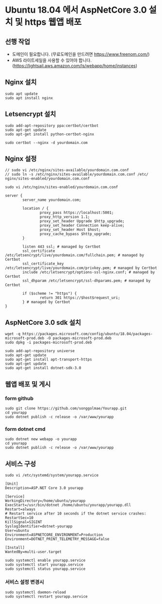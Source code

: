 # Ubuntu 18.04 에서 AspNetCore 3.0 설치 및 https 웹앱 배포

## 선행 작업

* 도메인이 필요합니다. (무료도메인을 만드려면 https://www.freenom.com/)
* AWS 라이트세일을 사용할 수 있어야 합니다. (https://lightsail.aws.amazon.com/ls/webapp/home/instances)

## Nginx 설치

```ssh
sudo apt update
sudo apt install nginx
```

## Letsencrypt 설치

```ssh
sudo add-apt-repository ppa:certbot/certbot
sudo apt-get update
sudo apt-get install python-certbot-nginx

sudo certbot --nginx -d yourdomain.com
```

## Nginx 설정

```ssh
// sudo vi /etc/nginx/sites-available/yourdomain.com.conf
// sudo ln -s /etc/nginx/sites-available/yourdomain.com.conf /etc/ nginx/sites-enabled/yourdomain.com.conf
```

```ssh
sudo vi /etc/nginx/sites-enabled/yourdomain.com.conf

server {
        server_name yourdomain.com;

        location / {
                proxy_pass https://localhost:5001;
                proxy_http_version 1.1;
                proxy_set_header Upgrade $http_upgrade;
                proxy_set_header Connection keep-alive;
                proxy_set_header Host $host;
                proxy_cache_bypass $http_upgrade;
        }

        listen 443 ssl; # managed by Certbot
        ssl_certificate /etc/letsencrypt/live/yourdomain.com/fullchain.pem; # managed by Certbot
        ssl_certificate_key /etc/letsencrypt/live/yourdomain.com/privkey.pem; # managed by Certbot
        include /etc/letsencrypt/options-ssl-nginx.conf; # managed by Certbot
        ssl_dhparam /etc/letsencrypt/ssl-dhparams.pem; # managed by Certbot

        if ($scheme != "https") {
                return 301 https://$host$request_uri;
        } # managed by Certbot
}
```

## AspNetCore 3.0 sdk 설치

```ssh
wget -q https://packages.microsoft.com/config/ubuntu/18.04/packages-microsoft-prod.deb -O packages-microsoft-prod.deb
sudo dpkg -i packages-microsoft-prod.deb

sudo add-apt-repository universe
sudo apt-get update
sudo apt-get install apt-transport-https
sudo apt-get update
sudo apt-get install dotnet-sdk-3.0
```

## 웹앱 배포 및 게시

### form github

```ssh
sudo git clone https://github.com/songgolmae/Yourapp.git
cd yourapp
sudo dotnet publish -c release -o /var/www/yourapp
```

### form dotnet cmd

```ssh
sudo dotnet new webapp -o yourapp
cd yourapp
sudo dotnet publish -c release -o /var/www/yourapp
```

## 서비스 구성

```ssh
sudo vi /etc/systemd/system/yourapp.service
```

```ssh
[Unit]
Description=ASP.NET Core 3.0 yourapp

[Service]
WorkingDirectory=/home/ubuntu/yourapp
ExecStart=/usr/bin/dotnet /home/ubuntu/yourapp/yourapp.dll
Restart=always
# Restart service after 10 seconds if the dotnet service crashes:
RestartSec=10
KillSignal=SIGINT
SyslogIdentifier=dotnet-yourapp
User=ubuntu
Environment=ASPNETCORE_ENVIRONMENT=Production
Environment=DOTNET_PRINT_TELEMETRY_MESSAGE=false

[Install]
WantedBy=multi-user.target
```

```ssh
sudo systemctl enable yourapp.service
sudo systemctl start yourapp.service
sudo systemctl status yourapp.service
```

### 서비스 설정 변경시

```ssh
sudo systemctl daemon-reload
sudo systemctl restart yourapp.service
```
